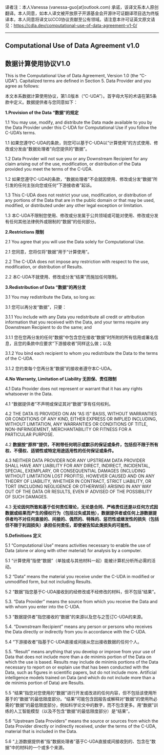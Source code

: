 译者注：本人Vanessa (vanessa-guo[at]outlook.com) 承诺，该译文系本人原创翻译。本人同意，如本人译文被开放原子开源基金会开源许可证翻译项目选为终版译本，本人同意将译文以CC0协议贡献至公有领域。请注意本许可证英文原文请见：https://cdla.dev/computational-use-of-data-agreement-v1-0/

__________________________________________

## **Computational Use of Data Agreement v1.0**
## **数据计算使用协议V1.0**

This is the Computational Use of Data Agreement, Version 1.0 (the “C-UDA”). Capitalized terms are defined in Section 5. Data Provider and you agree as follows:

本文本系数据计算使用协议，第1.0版本（“C-UDA”）。首字母大写的术语在第5条款中定义。数据提供者与您同意如下：

**1.Provision of the Data “数据”的规定**

1.1 You may use, modify, and distribute the Data made available to you by the Data Provider under this C-UDA for Computational Use if you follow the C-UDA’s terms.

1.1 如果您遵守C-UDA的条款，则您可以基于C-UDA以“计算使用”的方式使用、修改或分发由“数据处理者”向您提供的“数据”。

1.2 Data Provider will not sue you or any Downstream Recipient for any claim arising out of the use, modification, or distribution of the Data provided you meet the terms of the C-UDA.

1.2 如果您遵守C-UDA的条款，“数据处理者”不会就因使用、修改或分发“数据”所引发的任何主张向您或任何“下游接收者”起诉。

1.3 This C-UDA does not restrict your use, modification, or distribution of any portions of the Data that are in the public domain or that may be used, modified, or distributed under any other legal exception or limitation.

1.3 本C-UDA不限制您使用、修改或分发属于公共领域或可能对使用、修改或分发有任何其他法律例外或限制的“数据”的任何部分。

**2.Restrictions 限制**

2.1 You agree that you will use the Data solely for Computational Use.

2.1 您同意，您将仅将“数据”用于“计算使用”。

2.2 The C-UDA does not impose any restriction with respect to the use, modification, or distribution of Results.

2.2 本C-UDA不就使用、修改或分发“结果”而施加任何限制。

**3.Redistribution of Data “数据”的再分发**

3.1  You may redistribute the Data, so long as:

3.1 您可以再分发“数据”，只要：

3.1.1 You include with any Data you redistribute all credit or attribution information that you received with the Data, and your terms require any Downstream Recipient to do the same; and

3.1.1 您在您再分发的任何“数据”中包含您在接收“数据”时所附的所有信用或署名信息，且您的条款中应要求“下游接收者”同样这么做；以及

3.1.2 You bind each recipient to whom you redistribute the Data to the terms of the C-UDA.

3.1.2 您约束每个您再分发“数据”的接收者遵守本C-UDA。

**4.No Warranty, Limitation of Liability 无担保、责任限制**

4.1 Data Provider does not represent or warrant that it has any rights whatsoever in the Data.

4.1 “数据提供者”不声明或保证其对“数据”享有任何权利。

4.2 THE DATA IS PROVIDED ON AN “AS IS” BASIS, WITHOUT WARRANTIES OR CONDITIONS OF ANY KIND, EITHER EXPRESS OR IMPLIED INCLUDING, WITHOUT LIMITATION, ANY WARRANTIES OR CONDITIONS OF TITLE, NON-INFRINGEMENT, MERCHANTABILITY OR FITNESS FOR A PARTICULAR PURPOSE.

4.2 **数据按“原样”提供，不附带任何明示或默示的保证或条件，包括但不限于所有权、不侵权、适销性或特定用途适用性的任何保证或条件。**

4.3 NEITHER DATA PROVIDER NOR ANY UPSTREAM DATA PROVIDER SHALL HAVE ANY LIABILITY FOR ANY DIRECT, INDIRECT, INCIDENTAL, SPECIAL, EXEMPLARY, OR CONSEQUENTIAL DAMAGES (INCLUDING WITHOUT LIMITATION LOST PROFITS), HOWEVER CAUSED AND ON ANY THEORY OF LIABILITY, WHETHER IN CONTRACT, STRICT LIABILITY, OR TORT (INCLUDING NEGLIGENCE OR OTHERWISE) ARISING IN ANY WAY OUT OF THE DATA OR RESULTS, EVEN IF ADVISED OF THE POSSIBILITY OF SUCH DAMAGES.

4.3 **无论因何所致和基于任何责任理论，无论是合同、严格责任还是以任何方式因数据或结果而产生的侵权行为（包括过失或其他），数据提供者或任何上游数据提供者均不对任何直接的、间接的、偶然的、特殊的、惩罚性或继发性的损失（包括但不限于利润损失）承担任何责任，即使被告知此类损失的可能性。**

**5.Definitions 定义**

5.1 “Computational Use” means activities necessary to enable the use of Data (alone or along with other material) for analysis by a computer.

5.1 “计算使用”指使“数据”（单独或与其他材料一起）能被计算机分析所必需的活动。

5.2 “Data” means the material you receive under the C-UDA in modified or unmodified form, but not including Results.

5.2 “数据”指您基于C-UDA接收到的经修改或不经修改的材料，但不包括“结果”。

5.3. “Data Provider” means the source from which you receive the Data and with whom you enter into the C-UDA.

5.3 “数据提供者”指您接收的“数据”的来源以及您与之签订C-UDA的来源。

5.4. “Downstream Recipient” means any person or persons who receives the Data directly or indirectly from you in accordance with the C-UDA.

5.4 “下游接收者”指基于C-UDA直接或间接从您出接收数据的任何个人。

5.5. “Result” means anything that you develop or improve from your use of Data that does not include more than a de minimis portion of the Data on which the use is based. Results may include de minimis portions of the Data necessary to report on or explain use that has been conducted with the Data, such as figures in scientific papers, but do not include more. Artificial intelligence models trained on Data (and which do not include more than a de minimis portion of Data) are Results.

5.5 “结果”指您对您使用的“数据”进行开发或改进的任何内容，但不包括该使用所基于的“数据”的最低限度部分。“结果”可能包含因报告或解释对“数据”的使用所必需的“数据”的最低限度部分，例如科学论文中的数字，而不包含更多。用“数据”训练的人工智能模型（以及不包含“数据”的最低限度部分）是“结果”。

5.6 “Upstream Data Providers” means the source or sources from which the Data Provider directly or indirectly received, under the terms of the C-UDA, material that is included in the Data.

5.6 “上游数据提供者”指“数据处理者”基于C-UDA直接或间接收到的、包含在“数据”中的材料的一个或多个来源。